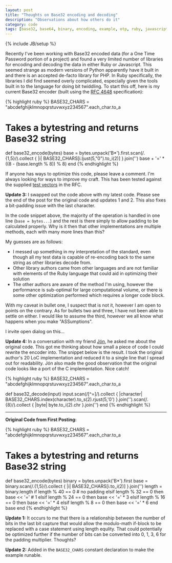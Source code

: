 ```yaml
---
layout: post
title: "Thoughts on Base32 encoding and decoding"
description: "Observations about how others do it"
category: code
tags: [base32, base64, binary, encoding, example, otp, ruby, javascript]
---
```

{% include JB/setup %}

Recently I've been working with Base32 encoded data (for a One Time Password portion of a project)
and found a very limited number of libraries for encoding and decoding the data in either Ruby or
Javascript. This seemed strange as modern versions of Python apparently have it built in and there
is an accepted de-facto library for PHP. In Ruby specifically, the libraries I did find seemed
overly complicated, especially given the tools built in to the language for doing bit twiddling. To
start this off, here is my current Base32 encoder (built using the [RFC 4648][] specification):

{% highlight ruby %}
BASE32_CHARS = "abcdefghijklmnopqrstuvwxyz234567".each_char.to_a

# Takes a bytestring and returns Base32 string
def base32_encode(bytes)
  base = bytes.unpack('B*').first.scan(/.{1,5}/).collect { |i|
    BASE32_CHARS[i.ljust(5,"0").to_i(2)]
  }.join('')
  base + '=' * ((8 - (base.length % 8)) % 8)
end
{% endhighlight %}

If anyone has ways to optimize this code, please leave a comment. I'm always looking
for ways to improve my craft. This has been tested against the supplied [test vectors][] in the RFC.

**Update 3:** I swapped out the code above with my latest code. Please see the end of the post for
the original code and updates 1 and 2. This also fixes a bit-padding issue with the last character.

In the code snippet above, the majority of the operation is handled in one line (`base = bytes...`)
and the rest is there simply to allow padding to be calculated properly. Why is it then that other
implementations are multiple methods, each with many more lines than this?

My guesses are as follows:

* I messed up something in my interpretation of the standard, even though all my test data is
  capable of re-encoding back to the same string as other libraries decode from.
* Other library authors came from other languages and are not familiar with elements of the Ruby
  language that could aid in optimizing their solution
* The other authors are aware of the method I'm using, however the performance is sub-optimal for
  large computational volume, or there is some other optimization performed which requires a longer
  code block.

With my caveat in bullet one, I suspect that is not it, however I am open to points on the contrary.
As for bullets two and three, I have not been able to settle on either. I would like to assume the
third, however we all know what happens when you make "ASSumptions".

I invite open dialog on this...

[rfc 4648]: http://tools.ietf.org/html/rfc4648#page-8
[test vectors]: http://tools.ietf.org/html/rfc4648#section-10

**Update 4:** In a conversation with my friend [Jón][jon], he asked me about the original code.
This got me thinking about how small a piece of code I could rewrite the encoder into. The snippet
below is the result. I took the original author's 20 LoC implementation and reduced it to a single
line that I spread out for readability. Jón also made the good observation that the original code
looks like a port of the C implementation. Nice catch!

{% highlight ruby %}
BASE32_CHARS = "abcdefghijklmnopqrstuvwxyz234567".each_char.to_a

def base32_decode(input)
  input.scan(/[^=]/).collect { |character|
    BASE32_CHARS.index(character).to_s(2).rjust(5,'0')
  }.join('').scan(/.{8}/).collect { |byte|
    byte.to_i(2).chr
  }.join('')
end
{% endhighlight %}

[jon]: https://github.com/jontg

----

**Original Code from First Posting:**

{% highlight ruby %}
BASE32_CHARS = "abcdefghijklmnopqrstuvwxyz234567".each_char.to_a

# Takes a bytestring and returns Base32 string
def base32_encode(bytes)
  binary = bytes.unpack('B*').first
  base = binary.scan(/.{1,5}/).collect { |i| BASE32_CHARS[i.to_i(2)] }.join('')
  length = binary.length
  if    length % 40 == 0 # no padding
  elsif length % 32 == 0 then base << '=' # 1
  elsif length % 24 == 0 then base << '=' * 3
  elsif length % 16 == 0 then base << '=' * 4
  elsif length %  8 == 0 then base << '=' * 6
  end
  base
end
{% endhighlight %}

**Update 1:** It occurs to me that there is a relationship between the number of bits in the last bit
capture that would allow the modulo-math if-block to be replaced with a case statement using length
equlity. That could potentially be optimized further if the number of bits can be converted into 0,
1, 3, 6 for the padding multiplier. Thoughts?

**Update 2:** Added in the `BASE32_CHARS` constant declaration to make the example runable.
